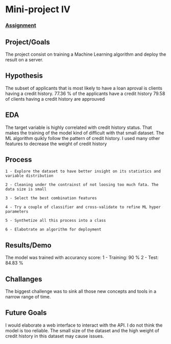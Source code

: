 # Mini-project IV

### [Assignment](assignment.md)

## Project/Goals
The project consist on training a Machine Learning algorithm and deploy the result on a server.

## Hypothesis
The subset of applicants that is most likely to have a loan aproval is clients having a credit history.
    77.36 % of the applicants have a credit history
    79.58 of clients having a credit history are approuved

## EDA 
The target variable is highly correlated with credit history status. That makes the training of the model kind of difficult with that small dataset. The ML algorithm quikly follow the pattern of credit history. 
I used many other features to decrease the weight of credit history

## Process
    1 - Explore the dataset to have better insight on its statistics and variable distribution
    
    2 - Cleaning under the contrainst of not loosing too much fata. The data size is small

    3 - Select the best combination features

    4 - Try a couple of classifier and cross-validate to refine ML hyper parameters

    5 - Synthetize all this process into a class

    6 - Elabotrate an algorithm for deployment

## Results/Demo
The model was trained with accurancy score:
    1 - Training: 90 %
    2 - Test: 84.83 %

## Challanges 
The biggest challenge was to sink all those new concepts and tools in a narrow range of time.

## Future Goals
I would elaborate a web interface to interact with the API.
I do not think the model is too reliable. The small size of the dataset and the high weight of credit history in this dataset may cause issues.